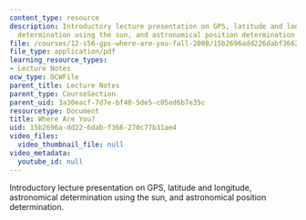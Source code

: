 ```yaml
---
content_type: resource
description: Introductory lecture presentation on GPS, latitude and longitude, astronomical
  determination using the sun, and astronomical position determination.
file: /courses/12-s56-gps-where-are-you-fall-2008/15b2696add226dabf366270c77b31ae4_sem01.pdf
file_type: application/pdf
learning_resource_types:
- Lecture Notes
ocw_type: OCWFile
parent_title: Lecture Notes
parent_type: CourseSection
parent_uid: 3a30eacf-7d7e-bf40-5de5-c05ed6b7e35c
resourcetype: Document
title: Where Are You?
uid: 15b2696a-dd22-6dab-f366-270c77b31ae4
video_files:
  video_thumbnail_file: null
video_metadata:
  youtube_id: null
---
```

Introductory lecture presentation on GPS, latitude and longitude, astronomical determination using the sun, and astronomical position determination.

